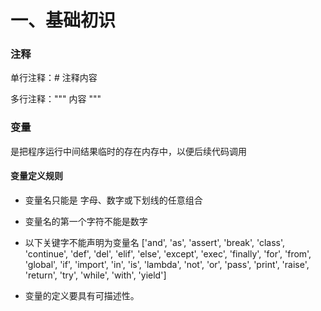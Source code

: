 # 一、基础初识
### 注释
单行注释：# 注释内容

多行注释：""" 内容 """
### 变量
是把程序运行中间结果临时的存在内存中，以便后续代码调用

#### 变量定义规则
- 变量名只能是 字母、数字或下划线的任意组合

- 变量名的第一个字符不能是数字

- 以下关键字不能声明为变量名
['and', 'as', 'assert', 'break', 'class', 'continue', 'def', 'del', 'elif', 'else', 'except', 'exec', 'finally', 'for', 'from', 'global', 'if', 'import', 'in', 'is', 'lambda', 'not', 'or', 'pass', 'print', 'raise', 'return', 'try', 'while', 'with', 'yield']

- 变量的定义要具有可描述性。